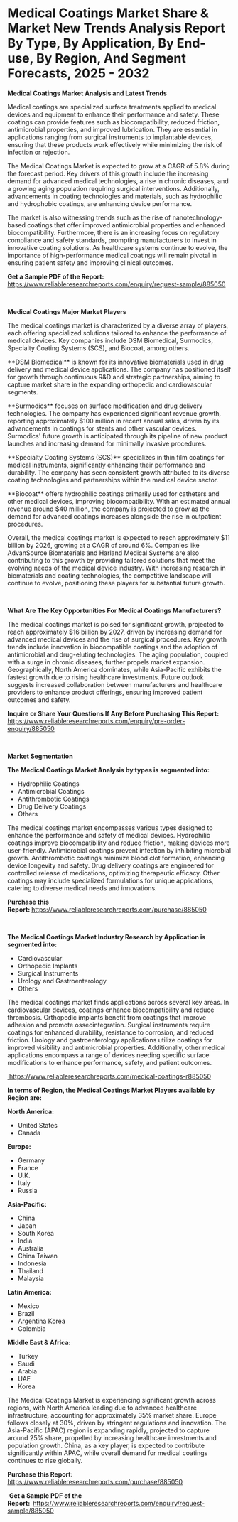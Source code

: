 <p><h1>Medical Coatings Market Share & Market New Trends Analysis Report By Type, By Application, By End-use, By Region, And Segment Forecasts, 2025 - 2032</h1></p><p><strong>Medical Coatings Market Analysis and Latest Trends</strong></p>
<p><p>Medical coatings are specialized surface treatments applied to medical devices and equipment to enhance their performance and safety. These coatings can provide features such as biocompatibility, reduced friction, antimicrobial properties, and improved lubrication. They are essential in applications ranging from surgical instruments to implantable devices, ensuring that these products work effectively while minimizing the risk of infection or rejection.</p><p>The Medical Coatings Market is expected to grow at a CAGR of 5.8% during the forecast period. Key drivers of this growth include the increasing demand for advanced medical technologies, a rise in chronic diseases, and a growing aging population requiring surgical interventions. Additionally, advancements in coating technologies and materials, such as hydrophilic and hydrophobic coatings, are enhancing device performance.</p><p>The market is also witnessing trends such as the rise of nanotechnology-based coatings that offer improved antimicrobial properties and enhanced biocompatibility. Furthermore, there is an increasing focus on regulatory compliance and safety standards, prompting manufacturers to invest in innovative coating solutions. As healthcare systems continue to evolve, the importance of high-performance medical coatings will remain pivotal in ensuring patient safety and improving clinical outcomes.</p></p>
<p><strong>Get a Sample PDF of the Report:&nbsp;</strong> <a href="https://www.reliableresearchreports.com/enquiry/request-sample/885050?utm_campaign=2802&utm_medium=2&utm_source=Github&utm_content=ia&utm_term=13042025&utm_id=medical-coatings">https://www.reliableresearchreports.com/enquiry/request-sample/885050</a></p>
<p>&nbsp;</p>
<p><strong>Medical Coatings Major Market Players</strong></p>
<p><p>The medical coatings market is characterized by a diverse array of players, each offering specialized solutions tailored to enhance the performance of medical devices. Key companies include DSM Biomedical, Surmodics, Specialty Coating Systems (SCS), and Biocoat, among others.</p><p>**DSM Biomedical** is known for its innovative biomaterials used in drug delivery and medical device applications. The company has positioned itself for growth through continuous R&D and strategic partnerships, aiming to capture market share in the expanding orthopedic and cardiovascular segments.</p><p>**Surmodics** focuses on surface modification and drug delivery technologies. The company has experienced significant revenue growth, reporting approximately $100 million in recent annual sales, driven by its advancements in coatings for stents and other vascular devices. Surmodics' future growth is anticipated through its pipeline of new product launches and increasing demand for minimally invasive procedures.</p><p>**Specialty Coating Systems (SCS)** specializes in thin film coatings for medical instruments, significantly enhancing their performance and durability. The company has seen consistent growth attributed to its diverse coating technologies and partnerships within the medical device sector.</p><p>**Biocoat** offers hydrophilic coatings primarily used for catheters and other medical devices, improving biocompatibility. With an estimated annual revenue around $40 million, the company is projected to grow as the demand for advanced coatings increases alongside the rise in outpatient procedures.</p><p>Overall, the medical coatings market is expected to reach approximately $11 billion by 2026, growing at a CAGR of around 6%. Companies like AdvanSource Biomaterials and Harland Medical Systems are also contributing to this growth by providing tailored solutions that meet the evolving needs of the medical device industry. With increasing research in biomaterials and coating technologies, the competitive landscape will continue to evolve, positioning these players for substantial future growth.</p></p>
<p>&nbsp;</p>
<p><strong>What Are The Key Opportunities For Medical Coatings Manufacturers?</strong></p>
<p><p>The medical coatings market is poised for significant growth, projected to reach approximately $16 billion by 2027, driven by increasing demand for advanced medical devices and the rise of surgical procedures. Key growth trends include innovation in biocompatible coatings and the adoption of antimicrobial and drug-eluting technologies. The aging population, coupled with a surge in chronic diseases, further propels market expansion. Geographically, North America dominates, while Asia-Pacific exhibits the fastest growth due to rising healthcare investments. Future outlook suggests increased collaboration between manufacturers and healthcare providers to enhance product offerings, ensuring improved patient outcomes and safety.</p></p>
<p><strong>Inquire or Share Your Questions If Any Before Purchasing This Report:</strong> <a href="https://www.reliableresearchreports.com/enquiry/pre-order-enquiry/885050?utm_campaign=2802&utm_medium=2&utm_source=Github&utm_content=ia&utm_term=13042025&utm_id=medical-coatings">https://www.reliableresearchreports.com/enquiry/pre-order-enquiry/885050</a></p>
<p>&nbsp;</p>
<p><strong>Market Segmentation</strong></p>
<p><strong>The Medical Coatings Market Analysis by types is segmented into:</strong></p>
<p><ul><li>Hydrophilic Coatings</li><li>Antimicrobial Coatings</li><li>Antithrombotic Coatings</li><li>Drug Delivery Coatings</li><li>Others</li></ul></p>
<p><p>The medical coatings market encompasses various types designed to enhance the performance and safety of medical devices. Hydrophilic coatings improve biocompatibility and reduce friction, making devices more user-friendly. Antimicrobial coatings prevent infection by inhibiting microbial growth. Antithrombotic coatings minimize blood clot formation, enhancing device longevity and safety. Drug delivery coatings are engineered for controlled release of medications, optimizing therapeutic efficacy. Other coatings may include specialized formulations for unique applications, catering to diverse medical needs and innovations.</p></p>
<p><strong>Purchase this Report:&nbsp;</strong><a href="https://www.reliableresearchreports.com/purchase/885050?utm_campaign=2802&utm_medium=2&utm_source=Github&utm_content=ia&utm_term=13042025&utm_id=medical-coatings">https://www.reliableresearchreports.com/purchase/885050</a></p>
<p>&nbsp;</p>
<p><strong>The Medical Coatings Market Industry Research by Application is segmented into:</strong></p>
<p><ul><li>Cardiovascular</li><li>Orthopedic Implants</li><li>Surgical Instruments</li><li>Urology and Gastroenterology</li><li>Others</li></ul></p>
<p><p>The medical coatings market finds applications across several key areas. In cardiovascular devices, coatings enhance biocompatibility and reduce thrombosis. Orthopedic implants benefit from coatings that improve adhesion and promote osseointegration. Surgical instruments require coatings for enhanced durability, resistance to corrosion, and reduced friction. Urology and gastroenterology applications utilize coatings for improved visibility and antimicrobial properties. Additionally, other medical applications encompass a range of devices needing specific surface modifications to enhance performance, safety, and patient outcomes.</p></p>
<p><a href="https://www.reliableresearchreports.com/medical-coatings-r885050?utm_campaign=2802&utm_medium=2&utm_source=Github&utm_content=ia&utm_term=13042025&utm_id=medical-coatings">&nbsp;https://www.reliableresearchreports.com/medical-coatings-r885050</a></p>
<p><strong>In terms of Region, the Medical Coatings Market Players available by Region are:</strong></p>
<p>
    <p> <strong> North America: </strong>
        <ul>
            <li>United States</li>
            <li>Canada</li>
        </ul>
        </p> 
    <p> <strong> Europe: </strong>
        <ul>
            <li>Germany</li>
            <li>France</li>
            <li>U.K.</li>
            <li>Italy</li>
            <li>Russia</li>
        </ul>
        </p> 
    <p> <strong> Asia-Pacific: </strong>
        <ul>
            <li>China</li>
            <li>Japan</li>
            <li>South Korea</li>
            <li>India</li>
            <li>Australia</li>
            <li>China Taiwan</li>
            <li>Indonesia</li>
            <li>Thailand</li>
            <li>Malaysia</li>
        </ul>
        </p> 
    <p> <strong> Latin America: </strong>
        <ul>
            <li>Mexico</li>
            <li>Brazil</li>
            <li>Argentina Korea</li>
            <li>Colombia</li>
        </ul>
        </p> 
    <p> <strong> Middle East & Africa: </strong>
        <ul>
            <li>Turkey</li>
            <li>Saudi</li>
            <li>Arabia</li>
            <li>UAE</li>
            <li>Korea</li>
        </ul>
    </p>
    </p>
<p><p>The Medical Coatings Market is experiencing significant growth across regions, with North America leading due to advanced healthcare infrastructure, accounting for approximately 35% market share. Europe follows closely at 30%, driven by stringent regulations and innovation. The Asia-Pacific (APAC) region is expanding rapidly, projected to capture around 25% share, propelled by increasing healthcare investments and population growth. China, as a key player, is expected to contribute significantly within APAC, while overall demand for medical coatings continues to rise globally.</p></p>
<p><strong>Purchase this Report: </strong><a href="https://www.reliableresearchreports.com/purchase/885050?utm_campaign=2802&utm_medium=2&utm_source=Github&utm_content=ia&utm_term=13042025&utm_id=medical-coatings">https://www.reliableresearchreports.com/purchase/885050</a></p>
<p>&nbsp;<strong>Get a Sample PDF of the Report:&nbsp;&nbsp;</strong><a href="https://www.reliableresearchreports.com/enquiry/request-sample/885050?utm_campaign=2802&utm_medium=2&utm_source=Github&utm_content=ia&utm_term=13042025&utm_id=medical-coatings">https://www.reliableresearchreports.com/enquiry/request-sample/885050</a></p>
<p><strong></strong></p>
<p><p></p><p></p><p></p></p>